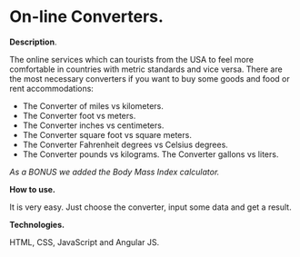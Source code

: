 On-line Converters.
===============

**Description**.

The online services which can tourists from the USA to feel more comfortable in countries with metric standards and vice versa. There are the most necessary converters if you want to buy some goods and food or rent accommodations:

 - The Converter of miles vs kilometers. 
 - The Converter foot vs meters.
 - The Converter inches vs centimeters.
 - The Converter square foot vs square meters. 
 - The Converter Fahrenheit degrees vs Celsius degrees.
 - The Converter pounds vs kilograms. The Converter gallons vs liters.

*As a BONUS we added the Body Mass Index calculator.*

**How to use.**

It is very easy. Just choose the converter, input some data and get a result.

**Technologies.**

HTML, CSS, JavaScript and Angular JS.
